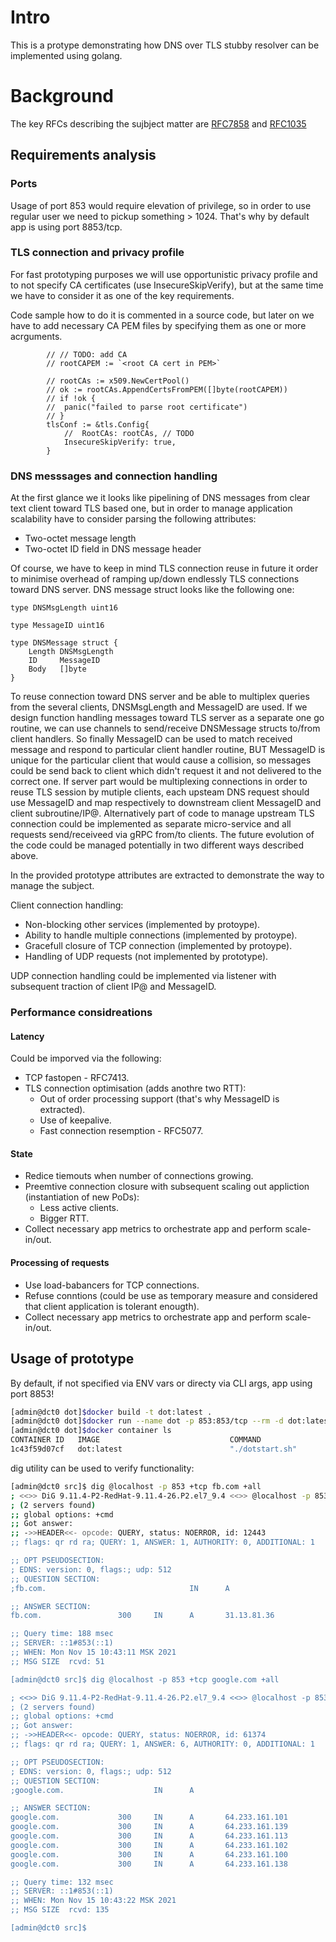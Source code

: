 # Intro

This is a protype demonstrating how DNS over TLS stubby resolver can be implemented using golang.

# Background

The key RFCs describing the sujbject matter are [RFC7858](https://datatracker.ietf.org/doc/html/rfc7858)  and [RFC1035](https://datatracker.ietf.org/doc/html/rfc1035)

## Requirements analysis

### Ports

Usage of port 853 would require elevation of privilege, so in order to use regular user we need to pickup something > 1024.
That's why by default app is using port 8853/tcp.

### TLS connection and privacy profile

For fast prototyping purposes we will use opportunistic privacy profile and to not specify CA certificates (use InsecureSkipVerify), 
but at the same time we have to consider it as one of the key requirements.

Code sample how to do it is commented in a source code, but later on we have to add necessary CA PEM files by specifying them as one or more acrguments.

```golang
        // // TODO: add CA
		// rootCAPEM := `<root CA cert in PEM>`

		// rootCAs := x509.NewCertPool()
		// ok := rootCAs.AppendCertsFromPEM([]byte(rootCAPEM))
		// if !ok {
		// 	panic("failed to parse root certificate")
		// }
		tlsConf := &tls.Config{
			//	RootCAs: rootCAs, // TODO
			InsecureSkipVerify: true,
		}
```
### DNS messsages and connection handling

At the first glance we it looks like pipelining of DNS messages from clear text client toward TLS based one, 
but in order to manage application scalability have to consider parsing the following attributes:
- Two-octet message length
- Two-octet ID field in DNS message header

Of course, we have to keep in mind TLS connection reuse in future it order to minimise overhead of ramping up/down endlessly TLS connections toward DNS server.
DNS message struct looks like the following one:
```golang
type DNSMsgLength uint16

type MessageID uint16

type DNSMessage struct {
	Length DNSMsgLength
	ID     MessageID
	Body   []byte
}
```

To reuse connection toward DNS server and be able to multiplex queries from the several clients, DNSMsgLength and MessageID are used.
If we design function handling messages toward TLS server as a separate one go routine, we can use channels to send/receive DNSMessage structs to/from client handlers. So finally MessageID can be used to match received message and respond to particular client handler routine, BUT MessageID is unique for the particular client that would cause a collision, so messages could be send back to client which didn't request it and not delivered to the correct one.
If server part would be multiplexing connections in order to reuse TLS session by mutiple clients, each upsteam DNS request should use MessageID and map respectively to downstream client MessageID and client subroutine/IP@.
Alternatively part of code to manage upstream TLS connection could be implemented as separate micro-service and all requests send/receiveed via gRPC from/to clients.
The future evolution of the code could be managed potentially in two different ways described above.

In the provided prototype attributes are extracted to demonstrate the way to manage the subject.

Client connection handling:
- Non-blocking other services (implemented by protoype).
- Ability to handle multiple connections (implemented by protoype).
- Gracefull closure of TCP connection (implemented by protoype).
- Handling of UDP requests (not implemented by prototype).

UDP connection handling could be implemented via listener with subsequent traction of client IP@ and MessageID.

### Performance considreations

#### Latency

Could be imporved via the following:
- TCP fastopen - RFC7413.
- TLS connection optimisation (adds anothre two RTT):
  - Out of order processing support (that's why MessageID is extracted).
  - Use of keepalive.
  - Fast connection resemption - RFC5077.

#### State

- Redice tiemouts when number of connections growing.
- Preemtive connection closure with subsequent scaling out appliction (instantiation of new PoDs):
  - Less active clients.
  - Bigger RTT.
- Collect necessary app metrics to orchestrate app and perform scale-in/out.

#### Processing of requests

- Use load-babancers for TCP connections.
- Refuse conntions (could be use as temporary measure and considered that client application is tolerant enougth).
- Collect necessary app metrics to orchestrate app and perform scale-in/out.


## Usage of prototype

By default, if not specified via ENV vars or directy via CLI args, app using port 8853!


```sh
[admin@dct0 dot]$docker build -t dot:latest .
[admin@dct0 dot]$docker run --name dot -p 853:853/tcp --rm -d dot:latest
[admin@dct0 dot]$docker container ls
CONTAINER ID   IMAGE                             COMMAND                  CREATED        STATUS        PORTS                                   NAMES
1c43f59d07cf   dot:latest                        "./dotstart.sh"          11 hours ago   Up 11 hours   0.0.0.0:853->853/tcp, :::853->853/tcp   dot
```

dig utility can be used to verify functionality:

```sh
[admin@dct0 src]$ dig @localhost -p 853 +tcp fb.com +all
; <<>> DiG 9.11.4-P2-RedHat-9.11.4-26.P2.el7_9.4 <<>> @localhost -p 853 +tcp fb.com +all
; (2 servers found)
;; global options: +cmd
;; Got answer:
;; ->>HEADER<<- opcode: QUERY, status: NOERROR, id: 12443
;; flags: qr rd ra; QUERY: 1, ANSWER: 1, AUTHORITY: 0, ADDITIONAL: 1

;; OPT PSEUDOSECTION:
; EDNS: version: 0, flags:; udp: 512
;; QUESTION SECTION:
;fb.com.                                IN      A

;; ANSWER SECTION:
fb.com.                 300     IN      A       31.13.81.36

;; Query time: 188 msec
;; SERVER: ::1#853(::1)
;; WHEN: Mon Nov 15 10:43:11 MSK 2021
;; MSG SIZE  rcvd: 51

[admin@dct0 src]$ dig @localhost -p 853 +tcp google.com +all

; <<>> DiG 9.11.4-P2-RedHat-9.11.4-26.P2.el7_9.4 <<>> @localhost -p 853 +tcp google.com +all
; (2 servers found)
;; global options: +cmd
;; Got answer:
;; ->>HEADER<<- opcode: QUERY, status: NOERROR, id: 61374
;; flags: qr rd ra; QUERY: 1, ANSWER: 6, AUTHORITY: 0, ADDITIONAL: 1

;; OPT PSEUDOSECTION:
; EDNS: version: 0, flags:; udp: 512
;; QUESTION SECTION:
;google.com.                    IN      A

;; ANSWER SECTION:
google.com.             300     IN      A       64.233.161.101
google.com.             300     IN      A       64.233.161.139
google.com.             300     IN      A       64.233.161.113
google.com.             300     IN      A       64.233.161.102
google.com.             300     IN      A       64.233.161.100
google.com.             300     IN      A       64.233.161.138

;; Query time: 132 msec
;; SERVER: ::1#853(::1)
;; WHEN: Mon Nov 15 10:43:22 MSK 2021
;; MSG SIZE  rcvd: 135

[admin@dct0 src]$ 

```


